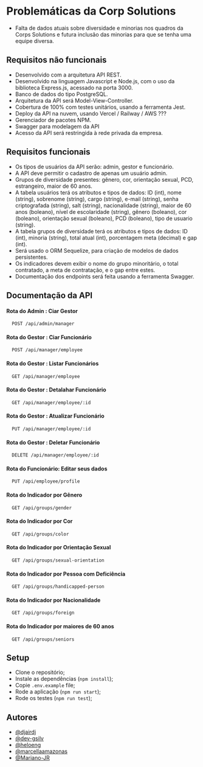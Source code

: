 # Problemáticas da Corp Solutions

- Falta de dados atuais sobre diversidade e minorias nos quadros da Corps Solutions e futura inclusão das minorias para que se tenha uma equipe diversa.

## Requisitos não funcionais

- Desenvolvido com a arquitetura API REST.
- Desenvolvido na linguagem Javascript e Node.js, com o uso da biblioteca Express.js, acessado na porta 3000.
- Banco de dados do tipo PostgreSQL.
- Arquitetura da API será Model-View-Controller.
- Cobertura de 100% com testes unitários, usando a ferramenta Jest.
- Deploy da API na nuvem, usando Vercel / Railway / AWS ???
- Gerenciador de pacotes NPM.
- Swagger para modelagem da API
- Acesso da API será restringida à rede privada da empresa.

## Requisitos funcionais

- Os tipos de usuários da API serão: admin, gestor e funcionário.
- A API deve permitir o cadastro de apenas um usuário admin.
- Grupos de diversidade presentes: gênero, cor, orientação sexual, PCD, estrangeiro, maior de 60 anos.
- A tabela usuários terá os atributos e tipos de dados: ID (int), nome (string), sobrenome (string), cargo (string), e-mail (string), senha criptografada (string), salt (string), nacionalidade (string), maior de 60 anos (boleano), nível de escolaridade (string), gênero (boleano), cor (boleano), orientação sexual (boleano), PCD (boleano), tipo de usuario (string).
- A tabela grupos de diversidade terá os atributos e tipos de dados: ID (int), minoria (string), total atual (int), porcentagem meta (decimal) e gap (int).
- Será usado o ORM Sequelize, para criação de modelos de dados persistentes.
- Os indicadores devem exibir o nome do grupo minoritário, o total contratado, a meta de contratação, e o gap entre estes.
- Documentação dos endpoints será feita usando a ferramenta Swagger.

## Documentação da API

#### Rota do Admin : Ciar Gestor

```http
  POST /api/admin/manager
```

#### Rota do Gestor : Ciar Funcionário

```http
  POST /api/manager/employee
```

#### Rota do Gestor : Listar Funcionários

```http
  GET /api/manager/employee
```

#### Rota do Gestor : Detalahar Funcionário

```http
  GET /api/manager/employee/:id
```

#### Rota do Gestor : Atualizar Funcionário

```http
  PUT /api/manager/employee/:id
```

#### Rota do Gestor : Deletar Funcionário

```http
  DELETE /api/manager/employee/:id
```

#### Rota do Funcionário: Editar seus dados

```http
  PUT /api/employee/profile
```

#### Rota do Indicador por Gênero

```http
  GET /api/groups/gender
```

#### Rota do Indicador por Cor

```http
  GET /api/groups/color
```

#### Rota do Indicador por Orientação Sexual

```http
  GET /api/groups/sexual-orientation
```

#### Rota do Indicador por Pessoa com Deficiência

```http
  GET /api/groups/handicapped-person
```

#### Rota do Indicador por Nacionalidade

```http
  GET /api/groups/foreign
```

#### Rota do Indicador por maiores de 60 anos

```http
  GET /api/groups/seniors
```

## Setup

- Clone o repositório;
- Instale as dependências (`npm install`);
- Copie `.env.example` file;
- Rode a aplicação (`npm run start`);
- Rode os testes (`npm run test`);

## Autores

- [@djairdj](https://github.com/djairdj)
- [@dev-gsilv](https://github.com/dev-gsilv)
- [@heloeng](https://github.com/heloeng)
- [@marcellaamazonas](https://github.com/marcellaamazonas)
- [@Mariano-JR](https://github.com/Mariano-JR)
